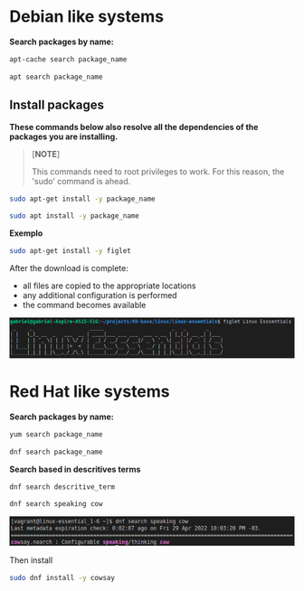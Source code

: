 

# Debian like systems
**Search packages by name:**
```bash
apt-cache search package_name
```

```bash
apt search package_name
```

## Install packages
**These commands below also resolve all the dependencies of the packages you are installing.**

>[**NOTE**]
> 
> This commands need to root privileges to work. For this reason, the 'sudo' command is ahead.

```bash
sudo apt-get install -y package_name
```

```bash
sudo apt install -y package_name
```
**Exemplo**
```bash
sudo apt-get install -y figlet
```

After the download is complete:
- all files are copied to the appropriate locations
- any additional configuration is performed
- the command becomes available

![img](img/1.1-1.png)

# Red Hat like systems
**Search packages by name:**
```bash
yum search package_name
```

```bash
dnf search package_name
```

**Search based in descritives terms**
```bash
dnf search descritive_term
```

```bash
dnf search speaking cow
```
![img](img/1.1-2.png)

Then install
```bash
sudo dnf install -y cowsay
```